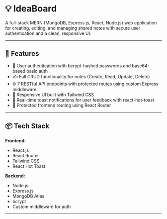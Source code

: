 # 💡 IdeaBoard

A full-stack MERN (MongoDB, Express.js, React, Node.js) web application for creating, editing, and managing shared notes with secure user authentication and a clean, responsive UI.

---

## 🚀 Features

- 🔐 User authentication with bcrypt-hashed passwords and base64-based basic auth
- ✍️ Full CRUD functionality for notes (Create, Read, Update, Delete)
- 🌐 7 RESTful API endpoints with protected routes using custom Express middleware
- 📱 Responsive UI built with Tailwind CSS
- 🔔 Real-time toast notifications for user feedback with react-hot-toast
- 🔄 Protected frontend routing using React Router

---

## 📦 Tech Stack

**Frontend:**  
- React.js  
- React Router  
- Tailwind CSS  
- React Hot Toast

**Backend:**  
- Node.js  
- Express.js  
- MongoDB Atlas  
- bcrypt  
- Custom middleware for auth  

---
